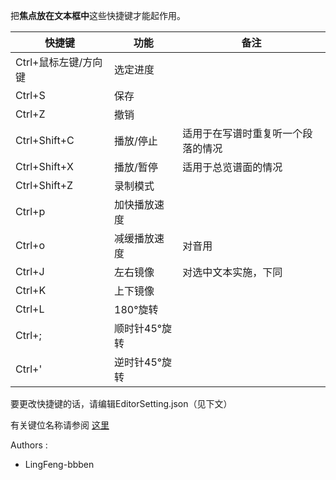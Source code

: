 把**焦点放在文本框中**这些快捷键才能起作用。

|快捷键|功能|备注|
|--|--|--|
|Ctrl+鼠标左键/方向键|选定进度| |
|Ctrl+S|保存| |
|Ctrl+Z|撤销| |
|Ctrl+Shift+C|播放/停止|适用于在写谱时重复听一个段落的情况|
|Ctrl+Shift+X|播放/暂停|适用于总览谱面的情况|
|Ctrl+Shift+Z|录制模式| |
|Ctrl+p|加快播放速度| |
|Ctrl+o|减缓播放速度|对音用|
|Ctrl+J|左右镜像|对选中文本实施，下同
|Ctrl+K|上下镜像| |
|Ctrl+L|180°旋转| |
|Ctrl+;|顺时针45°旋转| |
|Ctrl+'|逆时针45°旋转| |

要更改快捷键的话，请编辑EditorSetting.json（见下文）

有关键位名称请参阅 [这里](https://docs.microsoft.com/zh-cn/dotnet/api/system.windows.input.key)

Authors :
- LingFeng-bbben
